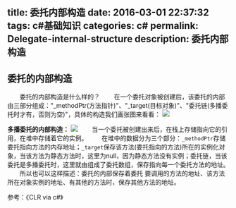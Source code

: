 title: 委托内部构造
date: 2016-03-01 22:37:32
tags: c#基础知识
categories: c#
permalink: Delegate-internal-structure
description: 委托内部构造
---
## 委托的内部构造
　　委托的内部构造是什么样的？
　　在一个委托对象被创建后，该委托的内部由三部分组成："_methodPtr(方法指针)"、"_target(目标对象)"、"委托链(多播委托时才有，否则为空)"，具体的构造我们画张图来看看：
![](http://ww3.sinaimg.cn/mw690/c55a7aeejw1f1hridcavej20is0d874l.jpg)
<!--more-->
**多播委托的内部构造：**
![](http://ww2.sinaimg.cn/mw690/c55a7aeejw1f1hrmfyi3ij20ql0fn3z1.jpg)
　　当一个委托被创建出来后，在栈上存储指向它的引用，在堆中存储着它的实例。
　　在堆中的数据分为三个部分：`_methodPtr`存储委托指向方法的内存地址；`_target`保存该方法(委托指向的方法)所在的实例化对象，当该方法为静态方法时，这里为null，因为静态方法没有实例；委托链，当该委托是多播委托时，这里就由组成了委托数组，保存指向每一个委托方法的地址。
　　所以也可以这样描述：委托的内部保存着委托 要调用的方法的地址、该方法所在对象实例的地址、有其他的方法时，保存其他方法的地址。

参考：《CLR via c#》
